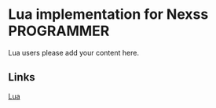# Lua implementation for Nexss PROGRAMMER

Lua users please add your content here.

## Links

[Lua](https://www.lua.org)
